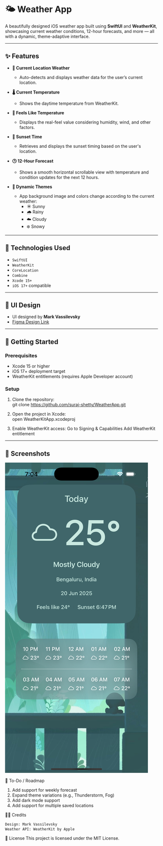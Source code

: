 # 🌤️ Weather App

A beautifully designed iOS weather app built using **SwiftUI** and **WeatherKit**, showcasing current weather conditions, 12-hour forecasts, and more — all with a dynamic, theme-adaptive interface.

---

## ✨ Features

- **📍 Current Location Weather**
  - Auto-detects and displays weather data for the user’s current location.
  
- **🌡️ Current Temperature**
  - Shows the daytime temperature from WeatherKit.

- **🥵 Feels Like Temperature**
  - Displays the real-feel value considering humidity, wind, and other factors.

- **🌅 Sunset Time**
  - Retrieves and displays the sunset timing based on the user's location.

- **🕒 12-Hour Forecast**
  - Shows a smooth horizontal scrollable view with temperature and condition updates for the next 12 hours.

- **🎨 Dynamic Themes**
  - App background image and colors change according to the current weather:
    - ☀️ Sunny  
    - 🌧️ Rainy  
    - ☁️ Cloudy  
    - ❄️ Snowy  

---

## 🧩 Technologies Used

- `SwiftUI`
- `WeatherKit`
- `CoreLocation`
- `Combine`
- `Xcode 15+`
- `iOS 17+` compatible

---

## 🎨 UI Design

- UI designed by **Mark Vassilevsky**
- [Figma Design Link](https://www.figma.com/design/RjucsLMfmhElYxIqBEP5Ir/Weather-App-%7C-Template--Community-?node-id=0-1&p=f&t=zM6d9jU1TNdvy0Vp-0)

---

## 🚀 Getting Started

### Prerequisites
- Xcode 15 or higher
- iOS 17+ deployment target
- WeatherKit entitlements (requires Apple Developer account)

### Setup

1. Clone the repository:   
   git clone https://github.com/suraj-shetty/WeatherApp.git

2. Open the project in Xcode:   
    open WeatherKitApp.xcodeproj
    
3. Enable WeatherKit access:
    Go to Signing & Capabilities
    Add WeatherKit entitlement

---

## 📸 Screenshots
![Cloudy](Screenshots/cloudy.png)

📌 To-Do / Roadmap

 1. Add support for weekly forecast
 2. Expand theme variations (e.g., Thunderstorm, Fog)
 3. Add dark mode support
 4. Add support for multiple saved locations
 
 
 🧑‍🎨 Credits

    Design: Mark Vassilevsky
    Weather API: WeatherKit by Apple


📄 License
    This project is licensed under the MIT License.
